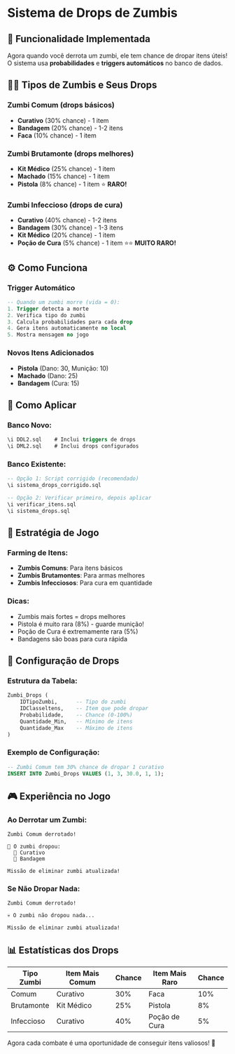 # Sistema de Drops de Zumbis

## 🎁 Funcionalidade Implementada

Agora quando você derrota um zumbi, ele tem chance de dropar itens úteis! O sistema usa **probabilidades** e **triggers automáticos** no banco de dados.

## 🧟‍♂️ Tipos de Zumbis e Seus Drops

### **Zumbi Comum** (drops básicos)
- **Curativo** (30% chance) - 1 item
- **Bandagem** (20% chance) - 1-2 itens  
- **Faca** (10% chance) - 1 item

### **Zumbi Brutamonte** (drops melhores)
- **Kit Médico** (25% chance) - 1 item
- **Machado** (15% chance) - 1 item
- **Pistola** (8% chance) - 1 item ⭐ **RARO!**

### **Zumbi Infeccioso** (drops de cura)
- **Curativo** (40% chance) - 1-2 itens
- **Bandagem** (30% chance) - 1-3 itens
- **Kit Médico** (20% chance) - 1 item
- **Poção de Cura** (5% chance) - 1 item ⭐⭐ **MUITO RARO!**

## ⚙️ Como Funciona

### **Trigger Automático**
```sql
-- Quando um zumbi morre (vida = 0):
1. Trigger detecta a morte
2. Verifica tipo do zumbi
3. Calcula probabilidades para cada drop
4. Gera itens automaticamente no local
5. Mostra mensagem no jogo
```

### **Novos Itens Adicionados**
- **Pistola** (Dano: 30, Munição: 10)
- **Machado** (Dano: 25)
- **Bandagem** (Cura: 15)

## 🚀 Como Aplicar

### **Banco Novo:**
```sql
\i DDL2.sql    # Inclui triggers de drops
\i DML2.sql    # Inclui drops configurados
```

### **Banco Existente:**
```sql
-- Opção 1: Script corrigido (recomendado)
\i sistema_drops_corrigido.sql

-- Opção 2: Verificar primeiro, depois aplicar
\i verificar_itens.sql
\i sistema_drops.sql
```

## 🎯 Estratégia de Jogo

### **Farming de Itens:**
- **Zumbis Comuns**: Para itens básicos
- **Zumbis Brutamontes**: Para armas melhores
- **Zumbis Infecciosos**: Para cura em quantidade

### **Dicas:**
- Zumbis mais fortes = drops melhores
- Pistola é muito rara (8%) - guarde munição!
- Poção de Cura é extremamente rara (5%)
- Bandagens são boas para cura rápida

## 🔧 Configuração de Drops

### **Estrutura da Tabela:**
```sql
Zumbi_Drops (
    IDTipoZumbi,      -- Tipo do zumbi
    IDClasseltens,    -- Item que pode dropar
    Probabilidade,    -- Chance (0-100%)
    Quantidade_Min,   -- Mínimo de itens
    Quantidade_Max    -- Máximo de itens
)
```

### **Exemplo de Configuração:**
```sql
-- Zumbi Comum tem 30% chance de dropar 1 curativo
INSERT INTO Zumbi_Drops VALUES (1, 3, 30.0, 1, 1);
```

## 🎮 Experiência no Jogo

### **Ao Derrotar um Zumbi:**
```
Zumbi Comum derrotado!

🎁 O zumbi dropou:
  💊 Curativo
  💊 Bandagem

Missão de eliminar zumbi atualizada!
```

### **Se Não Dropar Nada:**
```
Zumbi Comum derrotado!

💀 O zumbi não dropou nada...

Missão de eliminar zumbi atualizada!
```

## 📊 Estatísticas dos Drops

| Tipo Zumbi | Item Mais Comum | Chance | Item Mais Raro | Chance |
|------------|----------------|--------|----------------|--------|
| Comum | Curativo | 30% | Faca | 10% |
| Brutamonte | Kit Médico | 25% | Pistola | 8% |
| Infeccioso | Curativo | 40% | Poção de Cura | 5% |

Agora cada combate é uma oportunidade de conseguir itens valiosos! 🎯 